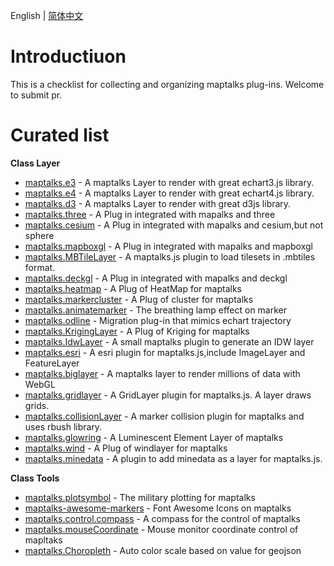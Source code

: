 English | [简体中文](./README-cn.md)

# Introductiuon
This is a checklist for collecting and organizing maptalks plug-ins. Welcome to submit pr.

# Curated list

**Class Layer**
- [maptalks.e3](https://github.com/maptalks/maptalks.e3) - A maptalks Layer to render with great echart3.js library.
- [maptalks.e4](https://github.com/maptalks/maptalks.e4) - A maptalks Layer to render with great echart4.js library.
- [maptalks.d3](https://github.com/maptalks/maptalks.d3) - A maptalks Layer to render with great d3js library.
- [maptalks.three](https://github.com/maptalks/maptalks.three) - A Plug in integrated with mapalks and three
- [maptalks.cesium](https://github.com/maptalks/maptalks.cesium) - A Plug in integrated with mapalks and cesium,but not sphere
- [maptalks.mapboxgl](https://github.com/maptalks/maptalks.mapboxgl) - A Plug in integrated with mapalks and mapboxgl
- [maptalks.MBTileLayer](https://github.com/deyihu/maptalks-MBTileLayer) - A maptalks.js plugin to load tilesets in .mbtiles format.
- [maptalks.deckgl](https://github.com/sakitam-gis/maptalks.deckgl) - A Plug in integrated with mapalks and deckgl
- [maptalks.heatmap](https://github.com/maptalks/maptalks.heatmap) - A Plug of HeatMap for maptalks
- [maptalks.markercluster](https://github.com/maptalks/maptalks.markercluster) - A Plug of cluster for maptalks
- [maptalks.animatemarker](https://github.com/maptalks/maptalks.animatemarker) - The breathing lamp effect on marker
- [maptalks.odline](https://github.com/maptalks/maptalks.odline) - Migration plug-in that mimics echart trajectory
- [maptalks.KrigingLayer](https://github.com/liubgithub/maptalks.KrigingLayer) - A Plug of Kriging for maptalks
- [maptalks.IdwLayer](https://github.com/zzcyrus/maptalks.IdwLayer) - A small maptalks plugin to generate an IDW layer
- [maptalks.esri](https://github.com/liubgithub/maptalks.esri) - A esri plugin for maptalks.js,include ImageLayer and FeatureLayer
- [maptalks.biglayer](https://github.com/liubgithub/maptalks.biglayer) - A maptalks layer to render millions of data with WebGL
- [maptalks.gridlayer](https://github.com/maptalks/maptalks.gridlayer) - A GridLayer plugin for maptalks.js. A layer draws grids.
- [maptalks.collisionLayer](https://github.com/ageeye-cn/maptalks.collisionLayer) - A marker collision plugin for maptalks and uses rbush library.
- [maptalks.glowring](https://github.com/liubgithub/maptalks.glowring) - A Luminescent Element Layer of maptalks
- [maptalks.wind](https://github.com/sakitam-gis/maptalks.wind) - A Plug of windlayer for maptalks
- [maptalks.minedata](https://github.com/sakitam-gis/maptalks.minedata) - A plugin to add minedata as a layer for maptalks.js.

**Class Tools**
- [maptalks.plotsymbol](https://github.com/fuzhenn/maptalks.plotsymbol) - The military plotting for maptalks
- [maptalks-awesome-markers](https://github.com/deyihu/maptalks-awesome-markers) - Font Awesome Icons on maptalks
- [maptalks.control.compass](https://github.com/cXiaof/maptalks.control.compass) - A compass for the control of maptalks
- [maptalks.mouseCoordinate](https://github.com/ageeye-cn/maptalks.mouseCoordinate) - Mouse monitor coordinate control of mapltaks
- [maptalks.Choropleth](https://github.com/zzcyrus/maptalks.Choropleth) - Auto color scale based on value for geojson
